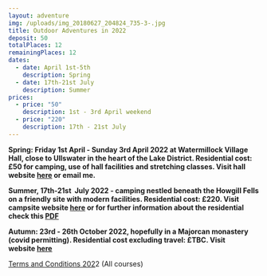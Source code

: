 ```yaml
---
layout: adventure
img: /uploads/img_20180627_204824_735-3-.jpg
title: Outdoor Adventures in 2022
deposit: 50
totalPlaces: 12
remainingPlaces: 12
dates:
  - date: April 1st-5th
    description: Spring
  - date: 17th-21st July
    description: Summer
prices:
  - price: "50"
    description: 1st - 3rd April weekend
  - price: "220"
    description: 17th - 21st July
---
```

**Spring: Friday 1st April - Sunday 3rd April 2022 at Watermillock Village Hall, close to Ullswater in the heart of the Lake District. Residential cost: £50 for camping, use of hall facilities and stretching classes. Visit hall website [here](https://www.watermillockvillagehall.co.uk/) or email me.**

**Summer, 17th-21st  July 2022 - camping nestled beneath the Howgill Fells on a friendly site with modern facilities. Residential cost: £220. Visit campsite website [here](https://www.lowgreensidefarmcampsite.co.uk/) or for further information about the residential check this [PDF](https://www.dropbox.com/s/wgd0yaix7zw17w3/Asana%20Adventure%20and%20More.pdf?dl=0)**

**Autumn: 23rd - 26th October 2022, hopefully in a Majorcan monastery (covid permitting). Residential cost excluding travel: £TBC. Visit website [here](https://www.lluc.net/en/)**

[Terms and Conditions 202](https://www.dropbox.com/s/1fyl2115oz1zsf1/Course%20Terms%20and%20Conditions%202022.pdf?dl=0)2 (All courses)